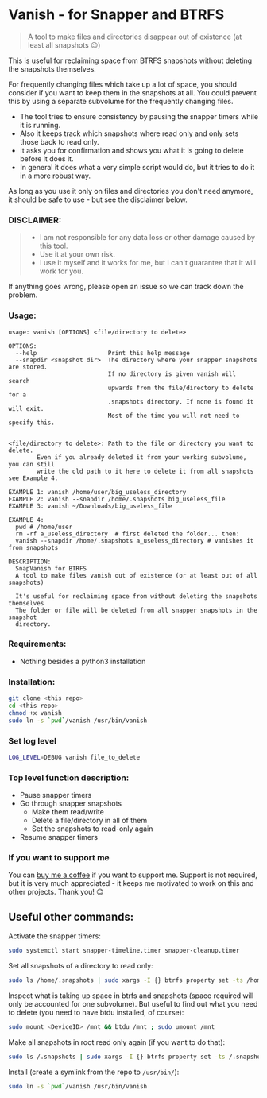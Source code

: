 Vanish - for Snapper and BTRFS
==============================

> A tool to make files and directories disappear out of existence (at least all snapshots 😉)

This is useful for reclaiming space from BTRFS snapshots without deleting the snapshots themselves.

For frequently changing files which take up a lot of space, you should consider if you want to keep them in
the snapshots at all. You could prevent this by using a separate subvolume for the frequently changing files.

- The tool tries to ensure consistency by pausing the snapper timers while it is running.
- Also it keeps track which snapshots where read only and only sets those back to read only.
- It asks you for confirmation and shows you what it is going to delete before it does it.
- In general it does what a very simple script would do, but it tries to do it in a more robust way.

As long as you use it only on files and directories you don't need anymore, it should be safe to use - but see the disclaimer below.

### DISCLAIMER:
> - I am not responsible for any data loss or other damage caused by this tool.<br>
> - Use it at your own risk.<br>
> - I use it myself and it works for me, but I can't guarantee that it will work for you.

If anything goes wrong, please open an issue so we can track down the problem.

### Usage:
```text
usage: vanish [OPTIONS] <file/directory to delete>

OPTIONS:
  --help                    Print this help message
  --snapdir <snapshot dir>  The directory where your snapper snapshots are stored.
                            If no directory is given vanish will search
                            upwards from the file/directory to delete for a
                            .snapshots directory. If none is found it will exit.
                            Most of the time you will not need to specify this.


<file/directory to delete>: Path to the file or directory you want to delete.
        Even if you already deleted it from your working subvolume, you can still
        write the old path to it here to delete it from all snapshots see Example 4.

EXAMPLE 1: vanish /home/user/big_useless_directory
EXAMPLE 2: vanish --snapdir /home/.snapshots big_useless_file
EXAMPLE 3: vanish ~/Downloads/big_useless_file

EXAMPLE 4:
  pwd # /home/user
  rm -rf a_useless_directory  # first deleted the folder... then:
  vanish --snapdir /home/.snapshots a_useless_directory # vanishes it from snapshots

DESCRIPTION:
  SnapVanish for BTRFS
  A tool to make files vanish out of existence (or at least out of all snapshots)

  It's useful for reclaiming space from without deleting the snapshots themselves
  The folder or file will be deleted from all snapper snapshots in the snapshot
  directory.
```

### Requirements:
- Nothing besides a python3 installation

### Installation:
```bash
git clone <this repo>
cd <this repo>
chmod +x vanish
sudo ln -s `pwd`/vanish /usr/bin/vanish
```

### Set log level
```bash
LOG_LEVEL=DEBUG vanish file_to_delete
```

### Top level function description:
- Pause snapper timers
- Go through snapper snapshots
  - Make them read/write
  - Delete a file/directory in all of them
  - Set the snapshots to read-only again
- Resume snapper timers

### If you want to support me
You can [buy me a coffee](https://bmc.link/HoroTW) if you want to support me.
Support is not required, but it is very much appreciated - it keeps me motivated to work on this and other projects. Thank you! 😊

Useful other commands:
----------------------

Activate the snapper timers:
``` bash
sudo systemctl start snapper-timeline.timer snapper-cleanup.timer
```

Set all snapshots of a directory to read only:
```bash
sudo ls /home/.snapshots | sudo xargs -I {} btrfs property set -ts /home/.snapshots/{}/snapshot ro true
```

Inspect what is taking up space in btrfs and snapshots (space required will only be accounted for one subvolume).
But useful to find out what you need to delete (you need to have btdu installed, of course):
```bash
sudo mount <DeviceID> /mnt && btdu /mnt ; sudo umount /mnt
```

Make all snapshots in root read only again (if you want to do that):
```bash
sudo ls /.snapshots | sudo xargs -I {} btrfs property set -ts /.snapshots/{}/snapshot ro true
```

Install (create a symlink from the repo to `/usr/bin/`):
```bash
sudo ln -s `pwd`/vanish /usr/bin/vanish
```
